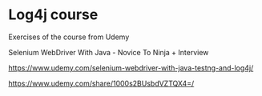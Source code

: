 # Log4j course

Exercises of the course from Udemy 

Selenium WebDriver With Java - Novice To Ninja + Interview

https://www.udemy.com/selenium-webdriver-with-java-testng-and-log4j/

https://www.udemy.com/share/1000s2BUsbdVZTQX4=/
